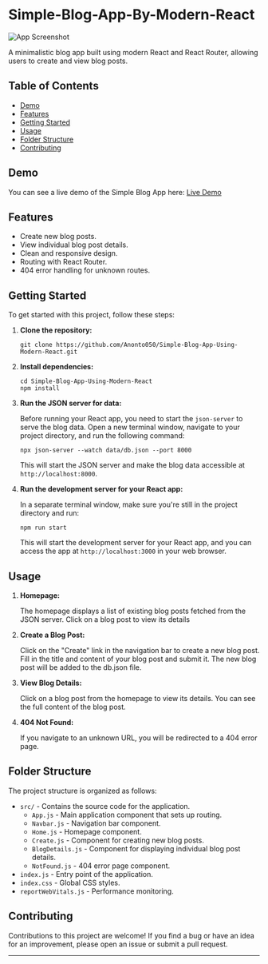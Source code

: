 # Simple-Blog-App-By-Modern-React

![App Screenshot](screenshot.png)

A minimalistic blog app built using modern React and React Router, allowing users to create and view blog posts.

## Table of Contents

- [Demo](#demo)
- [Features](#features)
- [Getting Started](#getting-started)
- [Usage](#usage)
- [Folder Structure](#folder-structure)
- [Contributing](#contributing)

## Demo

You can see a live demo of the Simple Blog App here: [Live Demo](#insert-demo-link-here)

## Features

- Create new blog posts.
- View individual blog post details.
- Clean and responsive design.
- Routing with React Router.
- 404 error handling for unknown routes.

## Getting Started

To get started with this project, follow these steps:

1. **Clone the repository:**

   ```
   git clone https://github.com/Anonto050/Simple-Blog-App-Using-Modern-React.git
   ```

2. **Install dependencies:**

   ```shell
   cd Simple-Blog-App-Using-Modern-React
   npm install
   ```

3. **Run the JSON server for data:**

   Before running your React app, you need to start the `json-server` to serve the blog data. Open a new terminal window, navigate to your project directory, and run the following command:

   ```shell
   npx json-server --watch data/db.json --port 8000
   ```

   This will start the JSON server and make the blog data accessible at `http://localhost:8000`.

4. **Run the development server for your React app:**

   In a separate terminal window, make sure you're still in the project directory and run:

   ```shell
   npm run start
   ```

   This will start the development server for your React app, and you can access the app at `http://localhost:3000` in your web browser.

## Usage

1. **Homepage:**

   The homepage displays a list of existing blog posts fetched from the JSON server. Click on a blog post to view its details

2. **Create a Blog Post:**

   Click on the "Create" link in the navigation bar to create a new blog post. Fill in the title and content of your blog post and submit it. The new blog post will be added to the db.json file.

3. **View Blog Details:**

   Click on a blog post from the homepage to view its details. You can see the full content of the blog post.

4. **404 Not Found:**

   If you navigate to an unknown URL, you will be redirected to a 404 error page.

## Folder Structure

The project structure is organized as follows:

- `src/` - Contains the source code for the application.
  - `App.js` - Main application component that sets up routing.
  - `Navbar.js` - Navigation bar component.
  - `Home.js` - Homepage component.
  - `Create.js` - Component for creating new blog posts.
  - `BlogDetails.js` - Component for displaying individual blog post details.
  - `NotFound.js` - 404 error page component.
- `index.js` - Entry point of the application.
- `index.css` - Global CSS styles.
- `reportWebVitals.js` - Performance monitoring.

## Contributing

Contributions to this project are welcome! If you find a bug or have an idea for an improvement, please open an issue or submit a pull request.



---
